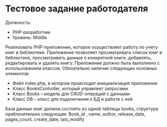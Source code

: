# Тестовое задание работодателя

Должность: 
- PHP-разработчик
- Уровень: Middle

Реализовать PHP-приложение, которое осуществляет работу по учету книг в библиотеке. Приложение позволяет просматривать список книг в библиотеке, просматривать данные о конкретной книге, добавлять, редактировать и удалять книгу.
Приложение должно быть выполнено с использованием классов. Обязательно наличие следующих основных элементов:
- Файл index.php, в котором происходит инициализация приложения
- Класс BooksController, который управляет запросами
- Класс Books – модель для CRUD-операций с данными
- Класс DB – класс для подключения к БД и работе с ней

База данных книг должна состоять из одной таблицы books, структура приблизительно следующая:
Book_id , name, author, release_date, pages_count, create_date, last_modify
